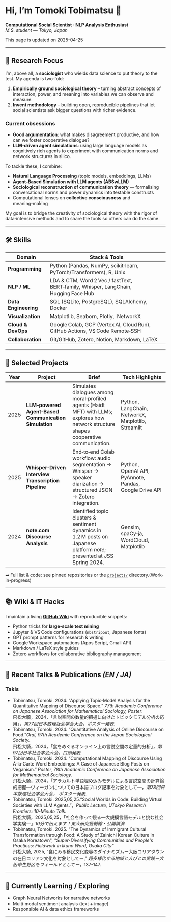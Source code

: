 # Hi, I’m **Tomoki Tobimatsu** 👋

**Computational Social Scientist · NLP Analysis Enthusiast**\
*M.S. student — Tokyo, Japan*

This page is updated on 2025-04-25

---

## 🎯 Research Focus

I’m, above all, a **sociologist** who wields data science to put theory to the test. My agenda is two‑fold:

1. **Empirically ground sociological theory** – turning abstract concepts of interaction, power, and meaning into variables we can observe and measure.
2. **Invent methodology** – building open, reproducible pipelines that let social scientists ask bigger questions with richer evidence.

### Current obsessions

- **Good argumentation**: what makes disagreement productive, and how can we foster cooperative dialogue?
- **LLM‑driven agent simulations**: using large language models as cognitively rich agents to experiment with communication norms and network structures in silico.

To tackle these, I combine:

- **Natural Language Processing** (topic models, embeddings, LLMs)
- **Agent‑Based Simulation with LLM agents (ABSwLLM)**
- **Sociological reconstruction of communication theory** — formalising conversational norms and power dynamics into testable constructs
- Computational lenses on **collective consciousness** and meaning‑making

My goal is to bridge the creativity of sociological theory with the rigor of data‑intensive methods and to share the tools so others can do the same. 

---

## 🛠️ Skills

| Domain               | Stack & Tools                                                                       |
| -------------------- | ----------------------------------------------------------------------------------- |
| **Programming**      | Python (Pandas, NumPy, scikit‑learn, PyTorch/Transformers), R, Unix                 |
| **NLP / ML**         | LDA & CTM, Word 2 Vec / fastText, BERT‑family, Whisper, LangChain, Hugging Face Hub |
| **Data Engineering** | SQL (SQLite, PostgreSQL), SQLAlchemy, Docker                                        |
| **Visualization**    | Matplotlib, Seaborn, Plotly,  NetworkX                                              |
| **Cloud & DevOps**   | Google Colab, GCP (Vertex AI, Cloud Run), GitHub Actions, VS Code Remote‑SSH        |
| **Collaboration**    | Git/GitHub, Zotero, Notion, Markdown, LaTeX                                         |

---

## 🚀 Selected Projects

| Year | Project                                              | Brief                                                                                                                                   | Tech Highlights                                        |
| ---- | ---------------------------------------------------- | --------------------------------------------------------------------------------------------------------------------------------------- | ------------------------------------------------------ |
| 2025 | **LLM‑powered Agent‑Based Communication Simulation** | Simulates dialogues among moral‑profiled agents (Haidt MFT) with LLMs; explores how network structure shapes cooperative communication. | Python, LangChain, NetworkX, Matplotlib, Streamlit     |
| 2025 | **Whisper‑Driven Interview Transcription Pipeline**  | End‑to‑end Colab workflow: audio segmentation → Whisper → speaker diarization → structured JSON → Zotero integration.                   | Python, OpenAI API, PyAnnote, Pandas, Google Drive API |
| 2024 | **note.com Discourse Analysis**                      | Identified topic clusters & sentiment dynamics in 1.2 M posts on Japanese platform *note*; presented at JSS Spring 2024.                | Gensim, spaCy‑ja, WordCloud, Matplotlib                |

➡︎ Full list & code: see pinned repositories or the [`projects/`](./projects) directory.(Work-in-progress)

---

## 📚 Wiki & IT Hacks

I maintain a living **[GitHub Wiki](https://github.com/Tom-atok/Tom-atok/wiki)** with reproducible snippets:

- Python tricks for **large‑scale text mining**
- Jupyter & VS Code configurations (`nbstripout`, Japanese fonts)
- GPT prompt patterns for research & writing
- Google Workspace automations (Apps Script, Gmail API)
- Markdown / LaTeX style guides
- Zotero workflows for collaborative bibliography management

---

## 📰 Recent Talks & Publications *(EN / JA)*
### Takls
- Tobimatsu, Tomoki. 2024. “Applying Topic‑Model Analysis for the Quantitative Mapping of Discourse Space.” *77th Academic Conference on Japanese Association for Mathematical Sociology, Poster*. \
  飛松大騎，2024，「言説空間の数量的把握に向けたトピックモデル分析の応用」，*第77回日本数理社会学会大会，ポスター発表.*
- Tobimatsu, Tomoki. 2024. “Quantitative Analysis of Online Discourse on Food.”*Oral, 97th Academic Conference on the Japan Sociological Society.* \
  飛松大騎，2024，「食をめぐるオンライン上の言説空間の定量的分析」，*第97回日本社会学会大会，口頭発表.*
- Tobimatsu, Tomoki. 2024. “Computational Mapping of Discourse Using À‑la‑Carte Word Embeddings: A Case of Japanese Blog Posts on Veganism.” *Poster, 78th Academic Conference on Japanese Association for Mathematical Sociology.* \
  飛松大騎，2024，「アラカルト単語埋め込みモデルによる言説空間の計算論的把握—ヴィーガンについての日本語ブログ記事を対象として—，*第78回日本数理社会学会大会， ポスター発表.*
- Tobimatsu, Tomoki. 2025,05,25.“Social Worlds in Code: Building Virtual Societies with LLM Agents.”，*Public Lecture, UTokyo Research Frontiers: 10-Minute Talk.* \
  飛松大騎，2025,05,25，「社会を作って観る—大規模言語モデルと挑む社会学実験—」*10分で伝えます！東大研究最前線・公開講演.*
- Tobimatsu, Tomoki. 2025. "The Dynamics of Immigrant Cultural Transformation through Food: A Study of Zainichi Korean Culture in Osaka Koreatown", *"Super-Diversifying Communities and People's Practices: Fieldwork in Ikuno Ward, Osaka City"*\
  飛松大騎, 2025, "食にみる移民文化変容のダイナミズムー大阪コリアタウンの在日コリアン文化を対象としてー," *超多様化する地域と人びとの実践ー大阪市生野区をフィールドとしてー*，137-147.


---

## 🌱 Currently Learning / Exploring

- Graph Neural Networks for narrative networks
- Multi‑modal sentiment analysis (text + image)
- Responsible AI & data ethics frameworks

---
